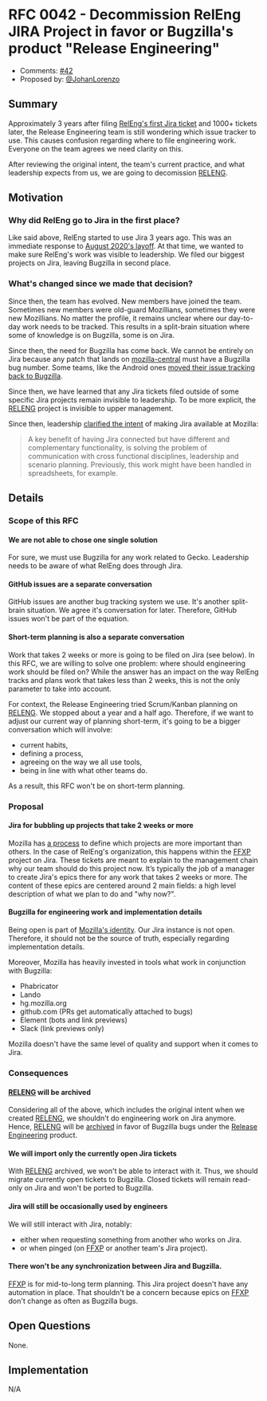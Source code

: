 # RFC 0042 - Decommission RelEng JIRA Project in favor or Bugzilla's product "Release Engineering"

* Comments: [#42](https://github.com/mozilla-releng/releng-rfcs/pull/42)
* Proposed by: [@JohanLorenzo](https://github.com/JohanLorenzo)

## Summary

Approximately 3 years after filing [RelEng's first Jira ticket](https://mozilla-hub.atlassian.net/browse/RELENG-2) and 1000+ tickets later, the Release Engineering team is still wondering which issue tracker to use. This causes confusion regarding where to file engineering work. Everyone on the team agrees we need clarity on this.

After reviewing the original intent, the team's current practice, and what leadership expects from us, we are going to decomission [RELENG](https://mozilla-hub.atlassian.net/browse/RELENG).

## Motivation

### Why did RelEng go to Jira in the first place?

Like said above, RelEng started to use Jira 3 years ago. This was an immediate response to [August 2020's layoff](https://blog.mozilla.org/en/mozilla/changing-world-changing-mozilla/). At that time, we wanted to make sure RelEng's work was visible to leadership. We filed our biggest projects on Jira, leaving Bugzilla in second place.

### What's changed since we made that decision?

Since then, the team has evolved. New members have joined the team. Sometimes new members were old-guard Mozillians, sometimes they were new Mozillians. No matter the profile, it remains unclear where our day-to-day work needs to be tracked. This results in a split-brain situation where some of knowledge is on Bugzilla, some is on Jira.

Since then, the need for Bugzilla has come back. We cannot be entirely on Jira because any patch that lands on [mozilla-central](https://hg.mozilla.org/mozilla-central/) must have a Bugzilla bug number. Some teams, like the Android ones [moved their issue tracking back to Bugzilla](https://github.com/mozilla-mobile/android-components/issues/12751).

Since then, we have learned that any Jira tickets filed outside of some specific Jira projects remain invisible to leadership. To be more explicit, the [RELENG](https://mozilla-hub.atlassian.net/browse/RELENG) project is invisible to upper management.

Since then, leadership [clarified the intent](https://docs.google.com/document/d/1JMf6kEZpzetkEC3mOb80KYSY0NrKONU-Rs0oNotgAhc/edit) of making Jira available at Mozilla:

> A key benefit of having Jira connected but have different and complementary functionality, is solving the problem of communication with cross functional disciplines, leadership and scenario planning. Previously, this work might have been handled in spreadsheets, for example.

## Details

### Scope of this RFC

#### We are not able to chose one single solution

For sure, we must use Bugzilla for any work related to Gecko. Leadership needs to be aware of what RelEng does through Jira.

#### GitHub issues are a separate conversation

GitHub issues are another bug tracking system we use. It's another split-brain situation. We agree it's conversation for later. Therefore, GitHub issues won't be part of the equation.

#### Short-term planning is also a separate conversation

Work that takes 2 weeks or more is going to be filed on Jira (see below). In this RFC, we are willing to solve one problem: where should engineering work should be filed on? While the answer has an impact on the way RelEng tracks and plans work that takes less than 2 weeks, this is not the only parameter to take into account.

For context, the Release Engineering tried Scrum/Kanban planning on [RELENG](https://mozilla-hub.atlassian.net/browse/RELENG). We stopped about a year and a half ago. Therefore, if we want to adjust our current way of planning short-term, it's going to be a bigger conversation which will involve:
 * current habits,
 * defining a process,
 * agreeing on the way we all use tools,
 * being in line with what other teams do.

As a result, this RFC won't be on short-term planning.

### Proposal

#### Jira for bubbling up projects that take 2 weeks or more

Mozilla has [a process](https://docs.google.com/document/d/1BA1v2xiDF1IoqbyfY3hWlXc_MRsI02hYs2rslmkK3gM/edit#) to define which projects are more important than others. In the case of RelEng's organization, this happens within the [FFXP](https://mozilla-hub.atlassian.net/browse/FFXP) project on Jira. These tickets are meant to explain to the management chain why our team should do this project now. It’s typically the job of a manager to create Jira's epics there for any work that takes 2 weeks or more. The content of these epics are centered around 2 main fields: a high level description of what we plan to do and "why now?".


#### Bugzilla for engineering work and implementation details

Being open is part of [Mozilla's identity](https://www.mozilla.org/en-US/about/manifesto/). Our Jira instance is not open. Therefore, it should not be the source of truth, especially regarding implementation details.

Moreover, Mozilla has heavily invested in tools what work in conjunction with Bugzilla:
 * Phabricator
 * Lando
 * hg.mozilla.org
 * github.com (PRs get automatically attached to bugs)
 * Element (bots and link previews)
 * Slack (link previews only)

Mozilla doesn't have the same level of quality and support when it comes to Jira.

### Consequences

#### [RELENG](https://mozilla-hub.atlassian.net/browse/RELENG) will be archived

Considering all of the above, which includes the original intent when we created [RELENG](https://mozilla-hub.atlassian.net/browse/RELENG), we shouldn't do engineering work on Jira anymore. Hence, [RELENG](https://mozilla-hub.atlassian.net/browse/RELENG) will be [archived](https://support.atlassian.com/jira-cloud-administration/docs/archive-a-project/) in favor of Bugzilla bugs under the [Release Engineering](https://bugzilla.mozilla.org/describecomponents.cgi?product=Release%20Engineering) product.

#### We will import only the currently open Jira tickets

With [RELENG](https://mozilla-hub.atlassian.net/browse/RELENG) archived, we won't be able to interact with it. Thus, we should migrate currently open tickets to Bugzilla. Closed tickets will remain read-only on Jira and won't be ported to Bugzilla.

#### Jira will still be occasionally used by engineers

We will still interact with Jira, notably:

 * either when requesting something from another who works on Jira.
 * or when pinged (on [FFXP](https://mozilla-hub.atlassian.net/browse/FFXP) or another team's Jira project).


#### There won't be any synchronization between Jira and Bugzilla.

[FFXP](https://mozilla-hub.atlassian.net/browse/FFXP) is for mid-to-long term planning. This Jira project doesn't have any automation in place. That shouldn't be a concern because epics on [FFXP](https://mozilla-hub.atlassian.net/browse/FFXP) don't change as often as Bugzilla bugs.


## Open Questions

None.

## Implementation

N/A
